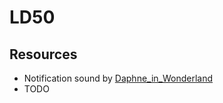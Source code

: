 # LD50

## Resources
- Notification sound by [Daphne_in_Wonderland](https://freesound.org/people/Daphne_in_Wonderland/sounds/400697/)
- TODO
